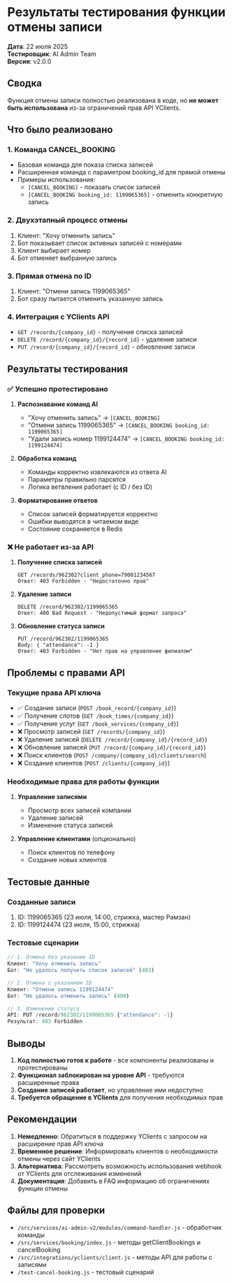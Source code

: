 # Результаты тестирования функции отмены записи

**Дата**: 22 июля 2025  
**Тестировщик**: AI Admin Team  
**Версия**: v2.0.0

## Сводка

Функция отмены записи полностью реализована в коде, но **не может быть использована** из-за ограничений прав API YClients.

## Что было реализовано

### 1. Команда CANCEL_BOOKING
- Базовая команда для показа списка записей
- Расширенная команда с параметром booking_id для прямой отмены
- Примеры использования:
  - `[CANCEL_BOOKING]` - показать список записей
  - `[CANCEL_BOOKING booking_id: 1199065365]` - отменить конкретную запись

### 2. Двухэтапный процесс отмены
1. Клиент: "Хочу отменить запись"
2. Бот показывает список активных записей с номерами
3. Клиент выбирает номер
4. Бот отменяет выбранную запись

### 3. Прямая отмена по ID
1. Клиент: "Отмени запись 1199065365"
2. Бот сразу пытается отменить указанную запись

### 4. Интеграция с YClients API
- `GET /records/{company_id}` - получение списка записей
- `DELETE /record/{company_id}/{record_id}` - удаление записи
- `PUT /record/{company_id}/{record_id}` - обновление записи

## Результаты тестирования

### ✅ Успешно протестировано
1. **Распознавание команд AI**
   - "Хочу отменить запись" → `[CANCEL_BOOKING]`
   - "Отмени запись 1199065365" → `[CANCEL_BOOKING booking_id: 1199065365]`
   - "Удали запись номер 1199124474" → `[CANCEL_BOOKING booking_id: 1199124474]`

2. **Обработка команд**
   - Команды корректно извлекаются из ответа AI
   - Параметры правильно парсятся
   - Логика ветвления работает (с ID / без ID)

3. **Форматирование ответов**
   - Список записей форматируется корректно
   - Ошибки выводятся в читаемом виде
   - Состояние сохраняется в Redis

### ❌ Не работает из-за API
1. **Получение списка записей**
   ```
   GET /records/962302?client_phone=79001234567
   Ответ: 403 Forbidden - "Недостаточно прав"
   ```

2. **Удаление записи**
   ```
   DELETE /record/962302/1199065365
   Ответ: 400 Bad Request - "Недопустимый формат запроса"
   ```

3. **Обновление статуса записи**
   ```
   PUT /record/962302/1199065365
   Body: { "attendance": -1 }
   Ответ: 403 Forbidden - "Нет прав на управление филиалом"
   ```

## Проблемы с правами API

### Текущие права API ключа
- ✅ Создание записи (`POST /book_record/{company_id}`)
- ✅ Получение слотов (`GET /book_times/{company_id}`)
- ✅ Получение услуг (`GET /book_services/{company_id}`)
- ❌ Просмотр записей (`GET /records/{company_id}`)
- ❌ Удаление записей (`DELETE /record/{company_id}/{record_id}`)
- ❌ Обновление записей (`PUT /record/{company_id}/{record_id}`)
- ❌ Поиск клиентов (`POST /company/{company_id}/clients/search`)
- ❌ Создание клиентов (`POST /clients/{company_id}`)

### Необходимые права для работы функции
1. **Управление записями**
   - Просмотр всех записей компании
   - Удаление записей
   - Изменение статуса записей

2. **Управление клиентами** (опционально)
   - Поиск клиентов по телефону
   - Создание новых клиентов

## Тестовые данные

### Созданные записи
1. ID: 1199065365 (23 июля, 14:00, стрижка, мастер Рамзан)
2. ID: 1199124474 (23 июля, 15:00, стрижка)

### Тестовые сценарии
```javascript
// 1. Отмена без указания ID
Клиент: "Хочу отменить запись"
Бот: "Не удалось получить список записей" (403)

// 2. Отмена с указанием ID
Клиент: "Отмени запись 1199124474"
Бот: "Не удалось отменить запись" (400)

// 3. Изменение статуса
API: PUT /record/962302/1199065365 {"attendance": -1}
Результат: 403 Forbidden
```

## Выводы

1. **Код полностью готов к работе** - все компоненты реализованы и протестированы
2. **Функционал заблокирован на уровне API** - требуются расширенные права
3. **Создание записей работает**, но управление ими недоступно
4. **Требуется обращение в YClients** для получения необходимых прав

## Рекомендации

1. **Немедленно**: Обратиться в поддержку YClients с запросом на расширение прав API ключа
2. **Временное решение**: Информировать клиентов о необходимости отмены через сайт YClients
3. **Альтернатива**: Рассмотреть возможность использования webhook от YClients для отслеживания изменений
4. **Документация**: Добавить в FAQ информацию об ограничениях функции отмены

## Файлы для проверки

- `/src/services/ai-admin-v2/modules/command-handler.js` - обработчик команды
- `/src/services/booking/index.js` - методы getClientBookings и cancelBooking
- `/src/integrations/yclients/client.js` - методы API для работы с записями
- `/test-cancel-booking.js` - тестовый сценарий